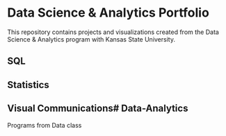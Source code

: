 # Data Science & Analytics Portfolio
This repository contains projects and visualizations created from the Data
Science & Analytics program with Kansas State University.
## SQL
## Statistics
## Visual Communications# Data-Analytics
Programs from Data class
